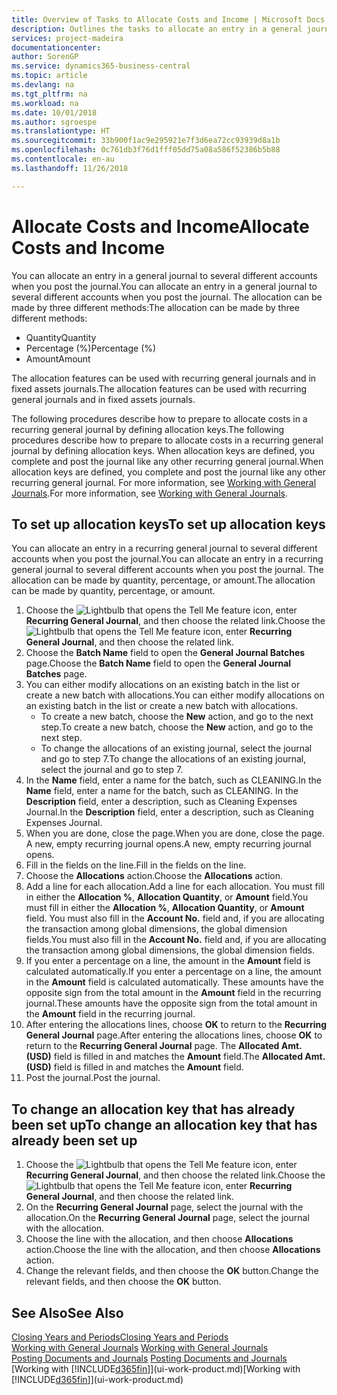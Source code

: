 ```yaml
---
title: Overview of Tasks to Allocate Costs and Income | Microsoft Docs
description: Outlines the tasks to allocate an entry in a general journal to several different accounts when you post the journal.
services: project-madeira
documentationcenter: 
author: SorenGP
ms.service: dynamics365-business-central
ms.topic: article
ms.devlang: na
ms.tgt_pltfrm: na
ms.workload: na
ms.date: 10/01/2018
ms.author: sgroespe
ms.translationtype: HT
ms.sourcegitcommit: 33b900f1ac9e295921e7f3d6ea72cc93939d8a1b
ms.openlocfilehash: 0c761db3f76d1fff05dd75a08a586f52386b5b88
ms.contentlocale: en-au
ms.lasthandoff: 11/26/2018

---
```

# <a name="allocate-costs-and-income"></a><span data-ttu-id="7d920-103">Allocate Costs and Income</span><span class="sxs-lookup"><span data-stu-id="7d920-103">Allocate Costs and Income</span></span>
<span data-ttu-id="7d920-104">You can allocate an entry in a general journal to several different accounts when you post the journal.</span><span class="sxs-lookup"><span data-stu-id="7d920-104">You can allocate an entry in a general journal to several different accounts when you post the journal.</span></span> <span data-ttu-id="7d920-105">The allocation can be made by three different methods:</span><span class="sxs-lookup"><span data-stu-id="7d920-105">The allocation can be made by three different methods:</span></span>

* <span data-ttu-id="7d920-106">Quantity</span><span class="sxs-lookup"><span data-stu-id="7d920-106">Quantity</span></span>
* <span data-ttu-id="7d920-107">Percentage (%)</span><span class="sxs-lookup"><span data-stu-id="7d920-107">Percentage (%)</span></span>
* <span data-ttu-id="7d920-108">Amount</span><span class="sxs-lookup"><span data-stu-id="7d920-108">Amount</span></span>

<span data-ttu-id="7d920-109">The allocation features can be used with recurring general journals and in fixed assets journals.</span><span class="sxs-lookup"><span data-stu-id="7d920-109">The allocation features can be used with recurring general journals and in fixed assets journals.</span></span>
<!--You can also distribute the cost or revenue of a line to an intercompany partner when you post a sales or purchase document. When you post the document, a line will be posted in your general journal, and a corresponding line will be created in the intercompany outbox.-->

<span data-ttu-id="7d920-110">The following procedures describe how to prepare to allocate costs in a recurring general journal by defining allocation keys.</span><span class="sxs-lookup"><span data-stu-id="7d920-110">The following procedures describe how to prepare to allocate costs in a recurring general journal by defining allocation keys.</span></span> <span data-ttu-id="7d920-111">When allocation keys are defined, you complete and post the journal like any other recurring general journal.</span><span class="sxs-lookup"><span data-stu-id="7d920-111">When allocation keys are defined, you complete and post the journal like any other recurring general journal.</span></span> <span data-ttu-id="7d920-112">For more information, see [Working with General Journals](ui-work-general-journals.md).</span><span class="sxs-lookup"><span data-stu-id="7d920-112">For more information, see [Working with General Journals](ui-work-general-journals.md).</span></span>

## <a name="to-set-up-allocation-keys"></a><span data-ttu-id="7d920-113">To set up allocation keys</span><span class="sxs-lookup"><span data-stu-id="7d920-113">To set up allocation keys</span></span>
<span data-ttu-id="7d920-114">You can allocate an entry in a recurring general journal to several different accounts when you post the journal.</span><span class="sxs-lookup"><span data-stu-id="7d920-114">You can allocate an entry in a recurring general journal to several different accounts when you post the journal.</span></span> <span data-ttu-id="7d920-115">The allocation can be made by quantity, percentage, or amount.</span><span class="sxs-lookup"><span data-stu-id="7d920-115">The allocation can be made by quantity, percentage, or amount.</span></span>
1. <span data-ttu-id="7d920-116">Choose the ![Lightbulb that opens the Tell Me feature](media/ui-search/search_small.png "Tell me what you want to do") icon, enter **Recurring General Journal**, and then choose the related link.</span><span class="sxs-lookup"><span data-stu-id="7d920-116">Choose the ![Lightbulb that opens the Tell Me feature](media/ui-search/search_small.png "Tell me what you want to do") icon, enter **Recurring General Journal**, and then choose the related link.</span></span>
2. <span data-ttu-id="7d920-117">Choose the **Batch Name** field to open the **General Journal Batches** page.</span><span class="sxs-lookup"><span data-stu-id="7d920-117">Choose the **Batch Name** field to open the **General Journal Batches** page.</span></span>
3. <span data-ttu-id="7d920-118">You can either modify allocations on an existing batch in the list or create a new batch with allocations.</span><span class="sxs-lookup"><span data-stu-id="7d920-118">You can either modify allocations on an existing batch in the list or create a new batch with allocations.</span></span>
   * <span data-ttu-id="7d920-119">To create a new batch, choose the **New** action, and go to the next step.</span><span class="sxs-lookup"><span data-stu-id="7d920-119">To create a new batch, choose the **New** action, and go to the next step.</span></span>
   * <span data-ttu-id="7d920-120">To change the allocations of an existing journal, select the journal and go to step 7.</span><span class="sxs-lookup"><span data-stu-id="7d920-120">To change the allocations of an existing journal, select the journal and go to step 7.</span></span>    
4. <span data-ttu-id="7d920-121">In the **Name** field, enter a name for the batch, such as CLEANING.</span><span class="sxs-lookup"><span data-stu-id="7d920-121">In the **Name** field, enter a name for the batch, such as CLEANING.</span></span> <span data-ttu-id="7d920-122">In the **Description** field, enter a description, such as Cleaning Expenses Journal.</span><span class="sxs-lookup"><span data-stu-id="7d920-122">In the **Description** field, enter a description, such as Cleaning Expenses Journal.</span></span>
5. <span data-ttu-id="7d920-123">When you are done, close the page.</span><span class="sxs-lookup"><span data-stu-id="7d920-123">When you are done, close the page.</span></span> <span data-ttu-id="7d920-124">A new, empty recurring journal opens.</span><span class="sxs-lookup"><span data-stu-id="7d920-124">A new, empty recurring journal opens.</span></span>
6. <span data-ttu-id="7d920-125">Fill in the fields on the line.</span><span class="sxs-lookup"><span data-stu-id="7d920-125">Fill in the fields on the line.</span></span>
7. <span data-ttu-id="7d920-126">Choose the **Allocations** action.</span><span class="sxs-lookup"><span data-stu-id="7d920-126">Choose the **Allocations** action.</span></span>
8. <span data-ttu-id="7d920-127">Add a line for each allocation.</span><span class="sxs-lookup"><span data-stu-id="7d920-127">Add a line for each allocation.</span></span> <span data-ttu-id="7d920-128">You must fill in either the **Allocation %**, **Allocation Quantity**, or **Amount** field.</span><span class="sxs-lookup"><span data-stu-id="7d920-128">You must fill in either the **Allocation %**, **Allocation Quantity**, or **Amount** field.</span></span> <span data-ttu-id="7d920-129">You must also fill in the **Account No.** field and, if you are allocating the transaction among global dimensions, the global dimension fields.</span><span class="sxs-lookup"><span data-stu-id="7d920-129">You must also fill in the **Account No.** field and, if you are allocating the transaction among global dimensions, the global dimension fields.</span></span>
9. <span data-ttu-id="7d920-130">If you enter a percentage on a line, the amount in the **Amount** field is calculated automatically.</span><span class="sxs-lookup"><span data-stu-id="7d920-130">If you enter a percentage on a line, the amount in the **Amount** field is calculated automatically.</span></span> <span data-ttu-id="7d920-131">These amounts have the opposite sign from the total amount in the **Amount** field in the recurring journal.</span><span class="sxs-lookup"><span data-stu-id="7d920-131">These amounts have the opposite sign from the total amount in the **Amount** field in the recurring journal.</span></span>
10. <span data-ttu-id="7d920-132">After entering the allocations lines, choose **OK** to return to the **Recurring General Journal** page.</span><span class="sxs-lookup"><span data-stu-id="7d920-132">After entering the allocations lines, choose **OK** to return to the **Recurring General Journal** page.</span></span> <span data-ttu-id="7d920-133">The **Allocated Amt. (USD)** field is filled in and matches the **Amount** field.</span><span class="sxs-lookup"><span data-stu-id="7d920-133">The **Allocated Amt. (USD)** field is filled in and matches the **Amount** field.</span></span>
11. <span data-ttu-id="7d920-134">Post the journal.</span><span class="sxs-lookup"><span data-stu-id="7d920-134">Post the journal.</span></span>

## <a name="to-change-an-allocation-key-that-has-already-been-set-up"></a><span data-ttu-id="7d920-135">To change an allocation key that has already been set up</span><span class="sxs-lookup"><span data-stu-id="7d920-135">To change an allocation key that has already been set up</span></span>
1. <span data-ttu-id="7d920-136">Choose the ![Lightbulb that opens the Tell Me feature](media/ui-search/search_small.png "Tell me what you want to do") icon, enter **Recurring General Journal**, and then choose the related link.</span><span class="sxs-lookup"><span data-stu-id="7d920-136">Choose the ![Lightbulb that opens the Tell Me feature](media/ui-search/search_small.png "Tell me what you want to do") icon, enter **Recurring General Journal**, and then choose the related link.</span></span>
2. <span data-ttu-id="7d920-137">On the **Recurring General Journal** page, select the journal with the allocation.</span><span class="sxs-lookup"><span data-stu-id="7d920-137">On the **Recurring General Journal** page, select the journal with the allocation.</span></span>
3. <span data-ttu-id="7d920-138">Choose the line with the allocation, and then choose **Allocations** action.</span><span class="sxs-lookup"><span data-stu-id="7d920-138">Choose the line with the allocation, and then choose **Allocations** action.</span></span>
4. <span data-ttu-id="7d920-139">Change the relevant fields, and then choose the **OK** button.</span><span class="sxs-lookup"><span data-stu-id="7d920-139">Change the relevant fields, and then choose the **OK** button.</span></span>

## <a name="see-also"></a><span data-ttu-id="7d920-140">See Also</span><span class="sxs-lookup"><span data-stu-id="7d920-140">See Also</span></span>
[<span data-ttu-id="7d920-141">Closing Years and Periods</span><span class="sxs-lookup"><span data-stu-id="7d920-141">Closing Years and Periods</span></span>](year-close-years-periods.md)  
<span data-ttu-id="7d920-142">[Working with General Journals](ui-work-general-journals.md)  </span><span class="sxs-lookup"><span data-stu-id="7d920-142">[Working with General Journals](ui-work-general-journals.md)  </span></span>  
<span data-ttu-id="7d920-143">[Posting Documents and Journals](ui-post-documents-journals.md)  </span><span class="sxs-lookup"><span data-stu-id="7d920-143">[Posting Documents and Journals](ui-post-documents-journals.md)  </span></span>  
<span data-ttu-id="7d920-144">[Working with [!INCLUDE[d365fin](includes/d365fin_md.md)]](ui-work-product.md)</span><span class="sxs-lookup"><span data-stu-id="7d920-144">[Working with [!INCLUDE[d365fin](includes/d365fin_md.md)]](ui-work-product.md)</span></span>

